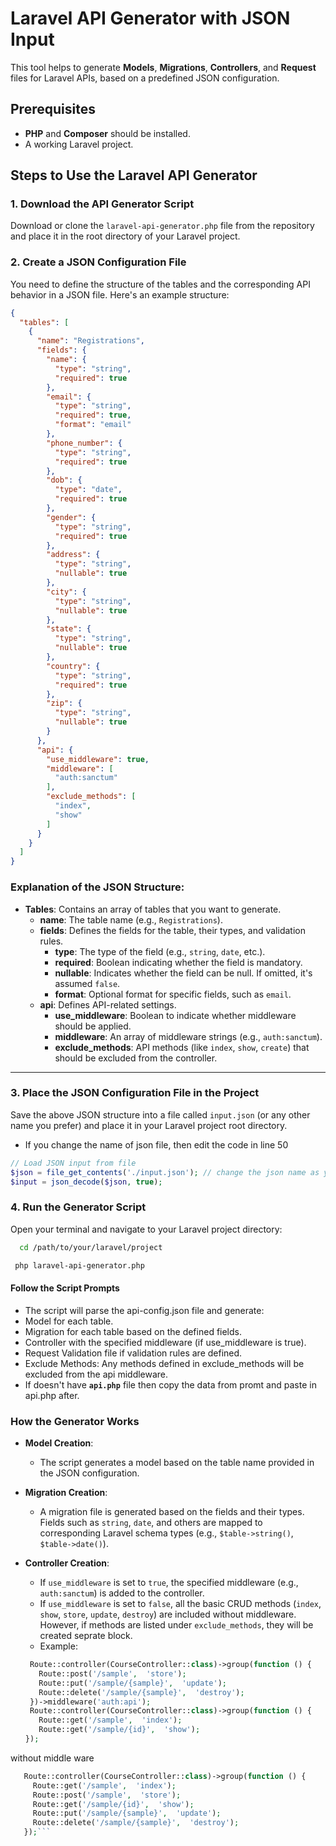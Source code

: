 # Laravel API Generator with JSON Input

This tool helps to generate **Models**, **Migrations**, **Controllers**, and **Request** files for Laravel APIs, based on a predefined JSON configuration.

## Prerequisites

- **PHP** and **Composer** should be installed.
- A working Laravel project.

## Steps to Use the Laravel API Generator

### 1. Download the API Generator Script

Download or clone the `laravel-api-generator.php` file from the repository and place it in the root directory of your Laravel project.

### 2. Create a JSON Configuration File

You need to define the structure of the tables and the corresponding API behavior in a JSON file. Here's an example structure:

```json
{
  "tables": [
    {
      "name": "Registrations",
      "fields": {
        "name": {
          "type": "string",
          "required": true
        },
        "email": {
          "type": "string",
          "required": true,
          "format": "email"
        },
        "phone_number": {
          "type": "string",
          "required": true
        },
        "dob": {
          "type": "date",
          "required": true
        },
        "gender": {
          "type": "string",
          "required": true
        },
        "address": {
          "type": "string",
          "nullable": true
        },
        "city": {
          "type": "string",
          "nullable": true
        },
        "state": {
          "type": "string",
          "nullable": true
        },
        "country": {
          "type": "string",
          "required": true
        },
        "zip": {
          "type": "string",
          "nullable": true
        }
      },
      "api": {
        "use_middleware": true,
        "middleware": [
          "auth:sanctum"
        ],
        "exclude_methods": [
          "index",
          "show"
        ]
      }
    }
  ]
}
```
### Explanation of the JSON Structure:

- **Tables**: Contains an array of tables that you want to generate.
  - **name**: The table name (e.g., `Registrations`).
  - **fields**: Defines the fields for the table, their types, and validation rules.
    - **type**: The type of the field (e.g., `string`, `date`, etc.).
    - **required**: Boolean indicating whether the field is mandatory.
    - **nullable**: Indicates whether the field can be null. If omitted, it's assumed `false`.
    - **format**: Optional format for specific fields, such as `email`.
  - **api**: Defines API-related settings.
    - **use_middleware**: Boolean to indicate whether middleware should be applied.
    - **middleware**: An array of middleware strings (e.g., `auth:sanctum`).
    - **exclude_methods**: API methods (like `index`, `show`, `create`) that should be excluded from the controller.

---

### 3. Place the JSON Configuration File in the Project

Save the above JSON structure into a file called `input.json` (or any other name you prefer) and place it in your Laravel project root directory.
- If you change the name of json file, then edit the code in line 50
```php
// Load JSON input from file
$json = file_get_contents('./input.json'); // change the json name as you prefer.
$input = json_decode($json, true);
```
### 4. Run the Generator Script
Open your terminal and navigate to your Laravel project directory:
```bash 
  cd /path/to/your/laravel/project
  ```
```bash
 php laravel-api-generator.php
```
#### Follow the Script Prompts
- The script will parse the api-config.json file and generate:
- Model for each table.
- Migration for each table based on the defined fields.
- Controller with the specified middleware (if use_middleware is true).
- Request Validation file if validation rules are defined.
- Exclude Methods: Any methods defined in exclude_methods will be excluded from the api middleware.
- If doesn't have **`api.php`** file then copy the data from promt and paste in api.php after.
  
### How the Generator Works

- **Model Creation**: 
  - The script generates a model based on the table name provided in the JSON configuration.

- **Migration Creation**: 
  - A migration file is generated based on the fields and their types. Fields such as `string`, `date`, and others are mapped to corresponding Laravel schema types (e.g., `$table->string()`, `$table->date()`).

- **Controller Creation**:
  - If `use_middleware` is set to `true`, the specified middleware (e.g., `auth:sanctum`) is added to the controller.
  - If `use_middleware` is set to `false`, all the basic CRUD methods (`index`, `show`, `store`, `update`, `destroy`) are included without middleware. However, if methods are listed under `exclude_methods`, they will be created seprate block.
  - Example:
   ```php
    Route::controller(CourseController::class)->group(function () {
      Route::post('/sample',  'store');
      Route::put('/sample/{sample}',  'update');
      Route::delete('/sample/{sample}',  'destroy');
    })->middleware('auth:api');
    Route::controller(CourseController::class)->group(function () {
      Route::get('/sample',  'index');
      Route::get('/sample/{id}',  'show');
   });
   ```
 without middle ware
 ```php
    Route::controller(CourseController::class)->group(function () {
      Route::get('/sample',  'index');
      Route::post('/sample',  'store');
      Route::get('/sample/{id}',  'show');
      Route::put('/sample/{sample}',  'update');
      Route::delete('/sample/{sample}',  'destroy');
    });```
